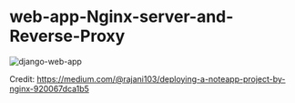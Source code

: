 # web-app-Nginx-server-and-Reverse-Proxy


![django-web-app](https://github.com/darshilpatel1999/web-app-Nginx-server-and-Reverse-Proxy/assets/89703547/8093822d-e9f9-4b30-88ea-1b8d853fc01d)



Credit: https://medium.com/@rajani103/deploying-a-noteapp-project-by-nginx-920067dca1b5
